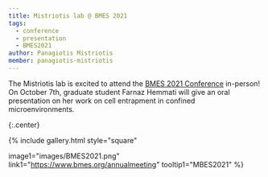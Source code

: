 ```yaml
---
title: Mistriotis lab @ BMES 2021
tags:
  - conference
  - presentation
  - BMES2021
author: Panagiotis Mistriotis
member: panagiotis-mistriotis
---
```


The Mistriotis lab is excited to attend the [BMES 2021 Conference](https://www.bmes.org/annualmeeting) in-person! On October 7th, graduate student Farnaz Hemmati will give an oral presentation on her work on cell entrapment in confined microenvironments. 

{:.center}

{%
  include gallery.html
  style="square"

  image1="images/BMES2021.png"
  link1="https://www.bmes.org/annualmeeting"
  tooltip1="MBES2021"
%}
